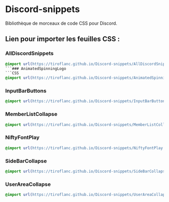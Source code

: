 # Discord-snippets
Bibliothèque de morceaux de code CSS pour Discord.

## Lien pour importer les feuilles CSS :

### AllDiscordSnippets
```CSS
@import url(https://tiroflanc.github.io/Discord-snippets/AllDiscordSnippets.css);
```### AnimatedSpinningLogo
```CSS
@import url(https://tiroflanc.github.io/Discord-snippets/AnimatedSpinningLogo.css);
```
### InputBarButtons
```CSS
@import url(https://tiroflanc.github.io/Discord-snippets/InputBarButtons.css);
```
### MemberListCollapse
```CSS
@import url(https://tiroflanc.github.io/Discord-snippets/MemberListCollapse.css);
```
### NiftyFontPlay
```CSS
@import url(https://tiroflanc.github.io/Discord-snippets/NiftyFontPlay.css);
```
### SideBarCollapse
```CSS
@import url(https://tiroflanc.github.io/Discord-snippets/SideBarCollapse.css);
```
### UserAreaCollapse
```CSS
@import url(https://tiroflanc.github.io/Discord-snippets/UserAreaCollapse.css);
```
